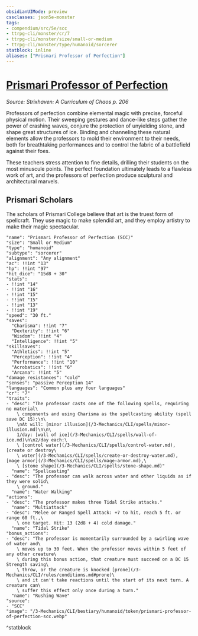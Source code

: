 ```yaml
---
obsidianUIMode: preview
cssclasses: json5e-monster
tags:
- compendium/src/5e/scc
- ttrpg-cli/monster/cr/7
- ttrpg-cli/monster/size/small-or-medium
- ttrpg-cli/monster/type/humanoid/sorcerer
statblock: inline
aliases: ["Prismari Professor of Perfection"]
---
```

# [Prismari Professor of Perfection](3-Mechanics\CLI\bestiary\humanoid/prismari-professor-of-perfection-scc.md)
*Source: Strixhaven: A Curriculum of Chaos p. 206*  

Professors of perfection combine elemental magic with precise, forceful physical motion. Their sweeping gestures and dance-like steps gather the power of crashing waves, conjure the protection of unyielding stone, and shape great structures of ice. Binding and channeling these natural elements allow the professors to mold their environment to their needs, both for breathtaking performances and to control the fabric of a battlefield against their foes.

These teachers stress attention to fine details, drilling their students on the most minuscule points. The perfect foundation ultimately leads to a flawless work of art, and the professors of perfection produce sculptural and architectural marvels.

## Prismari Scholars

The scholars of Prismari College believe that art is the truest form of spellcraft. They use magic to make splendid art, and they employ artistry to make their magic spectacular.

```statblock
"name": "Prismari Professor of Perfection (SCC)"
"size": "Small or Medium"
"type": "humanoid"
"subtype": "sorcerer"
"alignment": "Any alignment"
"ac": !!int "13"
"hp": !!int "97"
"hit_dice": "15d8 + 30"
"stats":
- !!int "14"
- !!int "16"
- !!int "15"
- !!int "15"
- !!int "13"
- !!int "19"
"speed": "30 ft."
"saves":
  "Charisma": !!int "7"
  "Dexterity": !!int "6"
  "Wisdom": !!int "4"
  "Intelligence": !!int "5"
"skillsaves":
  "Athletics": !!int "5"
  "Perception": !!int "4"
  "Performance": !!int "10"
  "Acrobatics": !!int "6"
  "Arcana": !!int "5"
"damage_resistances": "cold"
"senses": "passive Perception 14"
"languages": "Common plus any four languages"
"cr": "7"
"traits":
- "desc": "The professor casts one of the following spells, requiring no material\
    \ components and using Charisma as the spellcasting ability (spell save DC 15):\n\
    \nAt will: [minor illusion](/3-Mechanics/CLI/spells/minor-illusion.md)\n\n\
    1/day: [wall of ice](/3-Mechanics/CLI/spells/wall-of-ice.md)\n\n2/day each:\
    \ [control water](/3-Mechanics/CLI/spells/control-water.md), [create or destroy\
    \ water](/3-Mechanics/CLI/spells/create-or-destroy-water.md), [mage armor](/3-Mechanics/CLI/spells/mage-armor.md),\
    \ [stone shape](/3-Mechanics/CLI/spells/stone-shape.md)"
  "name": "Spellcasting"
- "desc": "The professor can walk across water and other liquids as if they were solid\
    \ ground."
  "name": "Water Walking"
"actions":
- "desc": "The professor makes three Tidal Strike attacks."
  "name": "Multiattack"
- "desc": "Melee or Ranged Spell Attack: +7 to hit, reach 5 ft. or range 60 ft.,\
    \ one target. Hit: 13 (2d8 + 4) cold damage."
  "name": "Tidal Strike"
"bonus_actions":
- "desc": "The professor is momentarily surrounded by a swirling wave of water and\
    \ moves up to 30 feet. When the professor moves within 5 feet of any other creature\
    \ during this bonus action, that creature must succeed on a DC 15 Strength saving\
    \ throw, or the creature is knocked [prone](/3-Mechanics/CLI/rules/conditions.md#prone)\
    \ and it can't take reactions until the start of its next turn. A creature can\
    \ suffer this effect only once during a turn."
  "name": "Rushing Wave"
"source":
- "SCC"
"image": "/3-Mechanics/CLI/bestiary/humanoid/token/prismari-professor-of-perfection-scc.webp"
```
^statblock